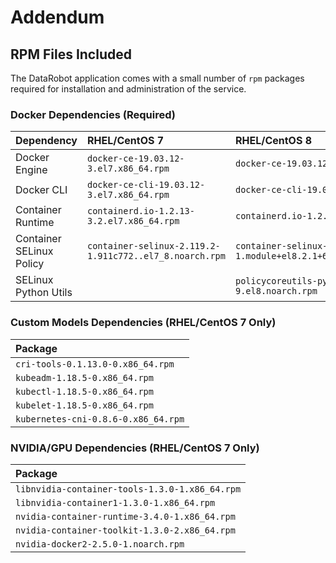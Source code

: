 # Addendum

## RPM Files Included

The DataRobot application comes with a small number of `rpm` packages required for installation and administration of the service.


### Docker Dependencies (Required)

| Dependency | RHEL/CentOS 7 | RHEL/CentOS 8 |
|:-----------|:----------------|:----------------|
| Docker Engine  | `docker-ce-19.03.12-3.el7.x86_64.rpm` |  `docker-ce-19.03.12-3.el7.x86_64.rpm` |
| Docker CLI  | `docker-ce-cli-19.03.12-3.el7.x86_64.rpm` | `docker-ce-cli-19.03.12-3.el7.x86_64.rpm` |
| Container Runtime  | `containerd.io-1.2.13-3.2.el7.x86_64.rpm` | `containerd.io-1.2.13-3.2.el7.x86_64.rpm` |
| Container SELinux Policy  | `container-selinux-2.119.2-1.911c772..el7_8.noarch.rpm` | `container-selinux-2.135.0-1.module+el8.2.1+6849+893e4f4a.noarch.rpm` |
| SELinux Python Utils  | | `policycoreutils-python-utils-2.9-9.el8.noarch.rpm` |


### Custom Models Dependencies (RHEL/CentOS 7 Only)

| Package |
|:--------|
| `cri-tools-0.1.13.0-0.x86_64.rpm` |
| `kubeadm-1.18.5-0.x86_64.rpm` |
| `kubectl-1.18.5-0.x86_64.rpm` |
| `kubelet-1.18.5-0.x86_64.rpm` |
| `kubernetes-cni-0.8.6-0.x86_64.rpm` |

### NVIDIA/GPU Dependencies (RHEL/CentOS 7 Only)

| Package |
|:--------|
| `libnvidia-container-tools-1.3.0-1.x86_64.rpm` |
| `libnvidia-container1-1.3.0-1.x86_64.rpm` |
| `nvidia-container-runtime-3.4.0-1.x86_64.rpm` |
| `nvidia-container-toolkit-1.3.0-2.x86_64.rpm` |
| `nvidia-docker2-2.5.0-1.noarch.rpm` |
